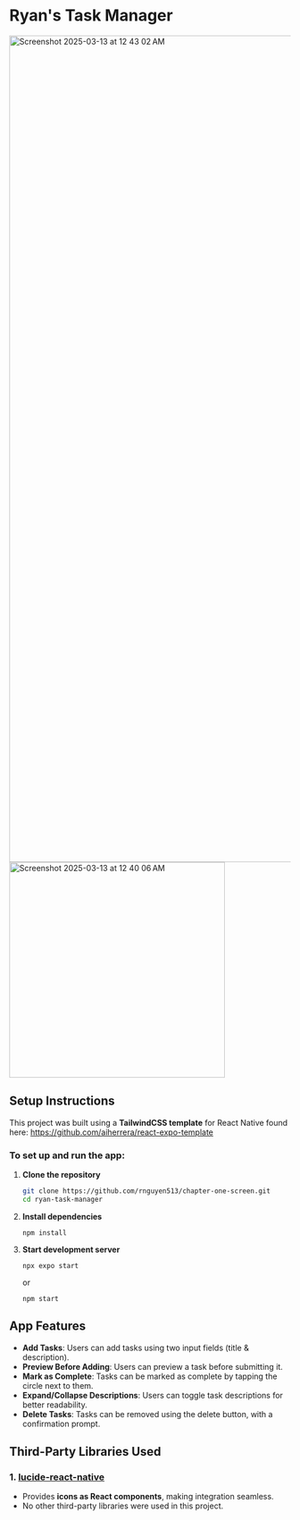 # **Ryan's Task Manager**

<img width="1480" alt="Screenshot 2025-03-13 at 12 43 02 AM" src="https://github.com/user-attachments/assets/1d3758b7-c434-47cc-986a-94b4ff00260a" />
<img width="386" alt="Screenshot 2025-03-13 at 12 40 06 AM" src="https://github.com/user-attachments/assets/92baa21f-e447-4a4f-8894-81642504e674" />

## **Setup Instructions**
This project was built using a **TailwindCSS template** for React Native found here: https://github.com/aiherrera/react-expo-template

### **To set up and run the app:**
1. **Clone the repository**  
   ```sh
   git clone https://github.com/rnguyen513/chapter-one-screen.git
   cd ryan-task-manager
   ```

2. **Install dependencies**
    ```
    npm install
    ```

3. **Start development server**
    ```
    npx expo start
    ```
    or
    ```
    npm start
    ```


## **App Features**

- **Add Tasks**: Users can add tasks using two input fields (title & description).
- **Preview Before Adding**: Users can preview a task before submitting it.
- **Mark as Complete**: Tasks can be marked as complete by tapping the circle next to them.
- **Expand/Collapse Descriptions**: Users can toggle task descriptions for better readability.
- **Delete Tasks**: Tasks can be removed using the delete button, with a confirmation prompt.


## **Third-Party Libraries Used**

### **1. [lucide-react-native](https://github.com/lucide-icons/lucide)**
- Provides **icons as React components**, making integration seamless.
- No other third-party libraries were used in this project.
